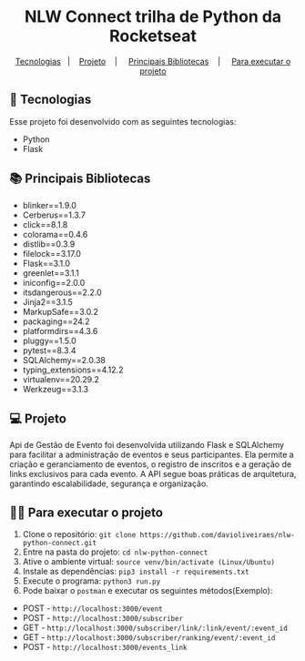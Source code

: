<h1 align="center">NLW Connect trilha de Python da Rocketseat</h1>

<p align="center">
  <a href="#-tecnologias">Tecnologias</a>&nbsp;&nbsp;&nbsp;|&nbsp;&nbsp;&nbsp;
  <a href="#-projeto">Projeto</a>&nbsp;&nbsp;&nbsp; | &nbsp;&nbsp;&nbsp;
  <a href="#-principais-bibliotecas">Principais Bibliotecas</a>&nbsp;&nbsp;&nbsp; | &nbsp;&nbsp;&nbsp
  <a href="#-Para-executar-o-projeto">Para executar o projeto</a>
</p>

## 🚀 Tecnologias

Esse projeto foi desenvolvido com as seguintes tecnologias:

- Python
- Flask

## 📚 Principais Bibliotecas

- blinker==1.9.0
- Cerberus==1.3.7
- click==8.1.8
- colorama==0.4.6
- distlib==0.3.9
- filelock==3.17.0
- Flask==3.1.0
- greenlet==3.1.1
- iniconfig==2.0.0
- itsdangerous==2.2.0
- Jinja2==3.1.5
- MarkupSafe==3.0.2
- packaging==24.2
- platformdirs==4.3.6
- pluggy==1.5.0
- pytest==8.3.4
- SQLAlchemy==2.0.38
- typing_extensions==4.12.2
- virtualenv==20.29.2
- Werkzeug==3.1.3


## 💻 Projeto

  Api de Gestão de Evento foi desenvolvida utilizando Flask e SQLAlchemy para facilitar a administração de eventos e seus participantes. Ela permite a criação e geranciamento de eventos, o registro de inscritos e a geração de links exclusivos para cada evento. A API segue boas práticas de arquitetura, garantindo escalabilidade, segurança e organização.

## 👨‍💻 Para executar o projeto

1. Clone o repositório: `git clone https://github.com/davioliveiraes/nlw-python-connect.git`
2. Entre na pasta do projeto: `cd nlw-python-connect`
3. Ative o ambiente virtual: `source venv/bin/activate (Linux/Ubuntu)`
4. Instale as dependências: `pip3 install -r requirements.txt`
5. Execute o programa: `python3 run.py`
6. Pode baixar o `postman` e executar os seguintes métodos(Exemplo): 
- POST - `http://localhost:3000/event`
- POST - `http://localhost:3000/subscriber`
- GET - `http://localhost:3000/subscriber/link/:link/event/:event_id`
- GET - `http://localhost:3000/subscriber/ranking/event/:event_id`
- POST - `http://localhost:3000/events_link`
